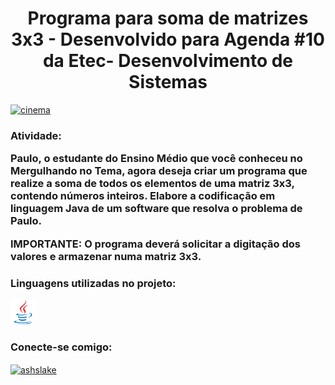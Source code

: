 <p align="center">

<h1 align="center"> Programa para soma de matrizes 3x3 - Desenvolvido para Agenda #10 da Etec- Desenvolvimento de Sistemas</h1>

<p align="left">
  <a href="https://www.java.com" target="_blank" rel="noreferrer"> <img src="https://eadtec.cps.sp.gov.br/atividades/recursos/files/Ag08Fig1.PNG.jpg" alt="cinema" width="98" height="98" /> </a>
</p>

<h3 aling = "left"> 
  
Atividade:

Paulo, o estudante do Ensino Médio que você conheceu no Mergulhando no Tema, agora deseja criar um programa que realize a soma de todos os elementos de uma matriz 3x3, contendo números inteiros. Elabore a codificação em linguagem Java de um software que resolva o problema de Paulo.

IMPORTANTE: O programa deverá solicitar a digitação dos valores e armazenar numa matriz 3x3.
</h3>

<h3 align="left">Linguagens utilizadas no projeto:</h3>
<p align="left">
  <a href="https://www.java.com" target="_blank" rel="noreferrer"> <img src="https://raw.githubusercontent.com/devicons/devicon/master/icons/java/java-original.svg" alt="java" width="40" height="40" /> </a>
</p>

<h3 align="left">Conecte-se comigo:</h3>
<p align="left">
  <a href="https://linkedin.com/in/paulo-henrique-a85955285">
    <img align="center" src="https://raw.githubusercontent.com/rahuldkjain/github-profile-readme-generator/master/src/images/icons/Social/linked-in-alt.svg" alt="ashslake" height="30" width="40" />
  </a>
</p>
